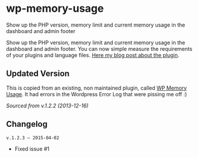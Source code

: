 # wp-memory-usage
Show up the PHP version, memory limit and current memory usage in the dashboard and admin footer

Show up the PHP version, memory limit and current memory usage in the dashboard and admin footer. You can now simple measure the requirements of your plugins and language files. [Here my blog post about the plugin](http://alexrabe.boelinger.com/2009/06/14/dear-hoster-we-need-more-memory/).

## Updated Version  
This is copied from an existing, non maintained plugin, called [WP Memory Usage](https://wordpress.org/plugins/wp-memory-usage/). It had errors in the Wordpress Error Log that were pissing me off :)

_Sourced from v.1.2.2 (2013-12-16)_

## Changelog

`v.1.2.3 — 2015-04-02`  
* Fixed issue #1
